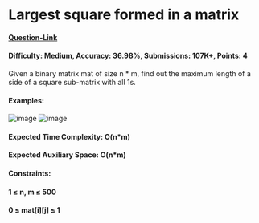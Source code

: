 # Largest square formed in a matrix
#### [Question-Link](https://www.geeksforgeeks.org/problems/largest-square-formed-in-a-matrix0806/1)
#### Difficulty: Medium, Accuracy: 36.98%, Submissions: 107K+, Points: 4
Given a binary matrix mat of size n * m, find out the maximum length of a side of a square sub-matrix with all 1s.

#### Examples:
![image](https://github.com/Yashwanth137/GFG-Potd/assets/75321458/a811931c-b282-4550-96a8-8ece2e860a04)
![image](https://github.com/Yashwanth137/GFG-Potd/assets/75321458/61cb3400-8074-4a5f-82bc-8f1290a59334)
#### Expected Time Complexity: O(n*m)
#### Expected Auxiliary Space: O(n*m)

#### Constraints:
#### 1 ≤ n, m ≤ 500
#### 0 ≤ mat[i][j] ≤ 1 
